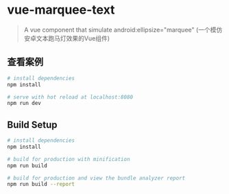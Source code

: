 # vue-marquee-text

> A vue component that simulate android:ellipsize="marquee" (一个模仿安卓文本跑马灯效果的Vue组件)

## 查看案例

```bash
# install dependencies
npm install

# serve with hot reload at localhost:8080
npm run dev
```

## Build Setup

``` bash
# install dependencies
npm install

# build for production with minification
npm run build

# build for production and view the bundle analyzer report
npm run build --report
```
